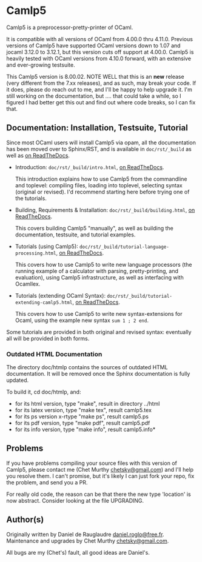 # Camlp5

Camlp5 is a preprocessor-pretty-printer of OCaml.

It is compatible with all versions of OCaml from 4.00.0 thru 4.11.0.
Previous versions of Camlp5 have supported OCaml versions down to 1.07
and jocaml 3.12.0 to 3.12.1, but this version cuts off support at
4.00.0.  Camlp5 is heavily tested with OCaml versions from 4.10.0
forward, with an extensive and ever-growing testsuite.

This Camlp5 version is 8.00.02.  NOTE WELL that this is an **new**
release (very different from the 7.xx releases), and as such, may
break your code.  If it does, please do reach out to me, and I'll be
happy to help upgrade it.  I'm still working on the documentation, but
.... that could take a while, so I figured I had better get this out
and find out where code breaks, so I can fix that.

## Documentation: Installation, Testsuite, Tutorial

Since most OCaml users will install Camlp5 via opam, all the
documentation has been moved over to Sphinx/RST, and is available in
`doc/rst/_build` as well as
[on ReadTheDocs](https://camlp5.readthedocs.io/en/latest/).

- Introduction: `doc/rst/_build/intro.html`, [on ReadTheDocs](https://camlp5.readthedocs.io/en/latest/intro.html).

  This introduction explains how to use Camlp5 from the commandline
  and toplevel: compiling files, loading into toplevel, selecting
  syntax (original or revised).  I'd recommend starting here before
  trying one of the tutorials.

- Building, Requirements & Installation: `doc/rst/_build/building.html`, [on ReadTheDocs](https://camlp5.readthedocs.io/en/latest/building.html).

  This covers building Camlp5 "manually", as well as building the
  documentation, testsuite, and tutorial examples.

- Tutorials (using Camlp5): `doc/rst/_build/tutorial-language-processing.html`, [on ReadTheDocs](https://camlp5.readthedocs.io/en/latest/tutorial-language-processing.html).

  This covers how to use Camlp5 to write new language processors (the
  running example of a calculator with parsing, pretty-printing, and
  evaluation), using Camlp5 infrastructure, as well as interfacing with
  Ocamllex.

- Tutorials (extending OCaml Syntax): `doc/rst/_build/tutorial-extending-camlp5.html`, [on ReadTheDocs](https://camlp5.readthedocs.io/en/latest/tutorial-extending-camlp5.html).

  This covers how to use Camlp5 to write new syntax-extensions for
  Ocaml, using the example new syntax ``sum 1 ; 2 end``.

Some tutorials are provided in both original and revised syntax:
eventually all will be provided in both forms.

### Outdated HTML Documentation

The directory doc/htmlp contains the sources of outdated HTML
documentation.  It will be removed once the Sphinx documentation is
fully updated.

To build it, cd doc/htmlp, and:
* for its html version, type "make", result in directory ../html
* for its latex version, type "make tex", result camlp5.tex
* for its ps version x-rtype "make ps", result camlp5.ps
* for its pdf version, type "make pdf", result camlp5.pdf
* for its info version, type "make info", result camlp5.info*

## Problems

If you have problems compiling your source files with this version of
Camlp5, please contact me (Chet Murthy <chetsky@gmail.com>) and I'll
help you resolve them.  I can't promise, but it's likely I can just
fork your repo, fix the problem, and send you a PR.

For really old code, the reason can be that there the new type
'location' is now abstract. Consider looking at the file UPGRADING.

## Author(s)

Originally written by Daniel de Rauglaudre <daniel.roglo@free.fr>.
Maintenance and upgrades by Chet Murthy <chetsky@gmail.com>.

All bugs are my (Chet's) fault, all good ideas are Daniel's.
